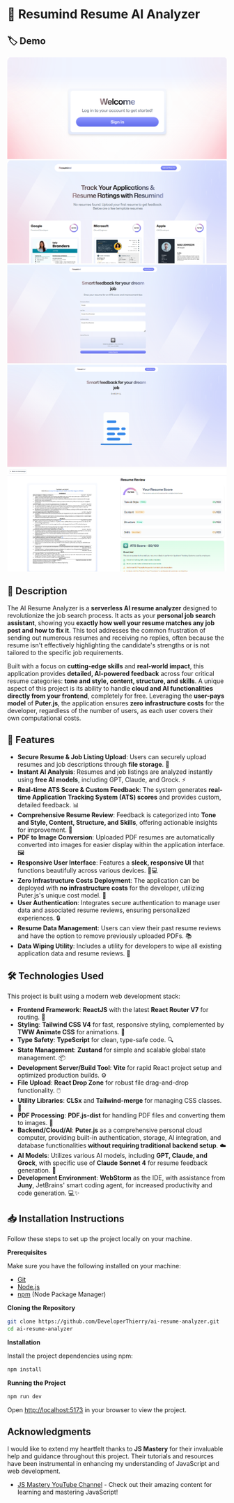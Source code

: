 # 🎉 Resumind Resume AI Analyzer

## 🏷️ Demo
![Welcome Page](demo/welcome_page.png)  
![Home Page](demo/home_page.png)  
![Upload Page](demo/upload_page.png)  
![Analyze Page](demo/analyze_page.png)  
![Resume Feedback](demo/resume_feedback.png)  

## 📜 Description
The AI Resume Analyzer is a **serverless AI resume analyzer** designed to revolutionize the job search process. It acts as your **personal job search assistant**, showing you **exactly how well your resume matches any job post and how to fix it**. This tool addresses the common frustration of sending out numerous resumes and receiving no replies, often because the resume isn't effectively highlighting the candidate's strengths or is not tailored to the specific job requirements.

Built with a focus on **cutting-edge skills** and **real-world impact**, this application provides **detailed, AI-powered feedback** across four critical resume categories: **tone and style, content, structure, and skills**. A unique aspect of this project is its ability to handle **cloud and AI functionalities directly from your frontend**, completely for free. Leveraging the **user-pays model** of **Puter.js**, the application ensures **zero infrastructure costs** for the developer, regardless of the number of users, as each user covers their own computational costs.

## 🌟 Features
*   **Secure Resume & Job Listing Upload**: Users can securely upload resumes and job descriptions through **file storage**. 📁
*   **Instant AI Analysis**: Resumes and job listings are analyzed instantly using **free AI models**, including GPT, Claude, and Grock. ⚡
*   **Real-time ATS Score & Custom Feedback**: The system generates **real-time Application Tracking System (ATS) scores** and provides custom, detailed feedback. 📊
*   **Comprehensive Resume Review**: Feedback is categorized into **Tone and Style, Content, Structure, and Skills**, offering actionable insights for improvement. 📝
*   **PDF to Image Conversion**: Uploaded PDF resumes are automatically converted into images for easier display within the application interface. 🖼️
*   **Responsive User Interface**: Features a **sleek, responsive UI** that functions beautifully across various devices. 📱💻
*   **Zero Infrastructure Costs Deployment**: The application can be deployed with **no infrastructure costs** for the developer, utilizing Puter.js's unique cost model. 🚀
*   **User Authentication**: Integrates secure authentication to manage user data and associated resume reviews, ensuring personalized experiences. 🔒
*   **Resume Data Management**: Users can view their past resume reviews and have the option to remove previously uploaded PDFs. 📚
*   **Data Wiping Utility**: Includes a utility for developers to wipe all existing application data and resume reviews. 🧹

## 🛠️ Technologies Used
This project is built using a modern web development stack:

*   **Frontend Framework**: **ReactJS** with the latest **React Router V7** for routing. 🔗
*   **Styling**: **Tailwind CSS V4** for fast, responsive styling, complemented by **TWW Animate CSS** for animations. 🎨
*   **Type Safety**: **TypeScript** for clean, type-safe code. 🔍
*   **State Management**: **Zustand** for simple and scalable global state management. 📦
*   **Development Server/Build Tool**: **Vite** for rapid React project setup and optimized production builds. ⚙️
*   **File Upload**: **React Drop Zone** for robust file drag-and-drop functionality. 🖱️
*   **Utility Libraries**: **CLSx** and **Tailwind-merge** for managing CSS classes. 📏
*   **PDF Processing**: **PDF.js-dist** for handling PDF files and converting them to images. 📄
*   **Backend/Cloud/AI**: **Puter.js** as a comprehensive personal cloud computer, providing built-in authentication, storage, AI integration, and database functionalities **without requiring traditional backend setup**. ☁️
*   **AI Models**: Utilizes various AI models, including **GPT, Claude, and Grock**, with specific use of **Claude Sonnet 4** for resume feedback generation. 🤖
*   **Development Environment**: **WebStorm** as the IDE, with assistance from **Juny**, JetBrains' smart coding agent, for increased productivity and code generation. 💻✨

## 📥 Installation Instructions
Follow these steps to set up the project locally on your machine.

**Prerequisites**

Make sure you have the following installed on your machine:

- [Git](https://git-scm.com/)
- [Node.js](https://nodejs.org/en)
- [npm](https://www.npmjs.com/) (Node Package Manager)

**Cloning the Repository**

```bash
git clone https://github.com/DeveloperThierry/ai-resume-analyzer.git
cd ai-resume-analyzer
```

**Installation**

Install the project dependencies using npm:

```bash
npm install
```

**Running the Project**

```bash
npm run dev
```

Open [http://localhost:5173](http://localhost:5173) in your browser to view the project.
  
## Acknowledgments

I would like to extend my heartfelt thanks to **JS Mastery** for their invaluable help and guidance throughout this project. Their tutorials and resources have been instrumental in enhancing my understanding of JavaScript and web development.

- [JS Mastery YouTube Channel](https://www.youtube.com/c/JSMastery) - Check out their amazing content for learning and mastering JavaScript!
